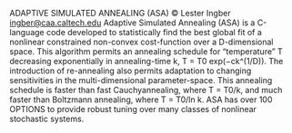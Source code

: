 ADAPTIVE SIMULATED ANNEALING (ASA) ©
Lester Ingber
ingber@caa.caltech.edu
Adaptive Simulated Annealing (ASA) is a C-language code developed to statistically find the best
global fit of a nonlinear constrained non-convex cost-function over a D-dimensional space. This
algorithm permits an annealing schedule for “temperature” T decreasing exponentially in annealing-time
k, T = T0 exp(−ck^(1/D)). The introduction of re-annealing also permits adaptation to changing sensitivities
in the multi-dimensional parameter-space. This annealing schedule is faster than fast Cauchyannealing,
where T = T0/k, and much faster than Boltzmann annealing, where T = T0/ln k. ASA has over 100
OPTIONS to provide robust tuning over many classes of nonlinear stochastic systems.
